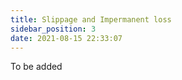 ```yaml
---
title: Slippage and Impermanent loss 
sidebar_position: 3
date: 2021-08-15 22:33:07
---
```


To be added 